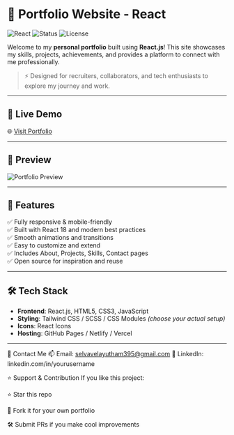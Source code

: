 # 🚀 Portfolio Website - React

![React](https://img.shields.io/badge/React-18.2.0-blue?logo=react&logoColor=white)
![Status](https://img.shields.io/badge/Status-Live-green)
![License](https://img.shields.io/badge/License-MIT-yellow)

Welcome to my **personal portfolio** built using **React.js**! This site showcases my skills, projects, achievements, and provides a platform to connect with me professionally.

> ⚡ Designed for recruiters, collaborators, and tech enthusiasts to explore my journey and work.

---

## 🔗 Live Demo

🌐 [Visit Portfolio](https://selvaganesh19.github.io/Portfolio-React/)

---

## 📸 Preview

![Portfolio Preview](https://github.com/user-attachments/assets/0fe2e632-fcab-40ed-9aaf-3f21029fe3a9)

---

## 📁 Features

✅ Fully responsive & mobile-friendly  
✅ Built with React 18 and modern best practices  
✅ Smooth animations and transitions  
✅ Easy to customize and extend  
✅ Includes About, Projects, Skills, Contact pages  
✅ Open source for inspiration and reuse

---

## 🛠️ Tech Stack

- **Frontend**: React.js, HTML5, CSS3, JavaScript
- **Styling**: Tailwind CSS / SCSS / CSS Modules *(choose your actual setup)*
- **Icons**: React Icons
- **Hosting**: GitHub Pages / Netlify / Vercel

---

📧 Contact Me
📫 Email: selvavelayutham395@gmail.com
💼 LinkedIn: linkedin.com/in/yourusername

⭐ Support & Contribution
If you like this project:

⭐ Star this repo

🍴 Fork it for your own portfolio

🛠️ Submit PRs if you make cool improvements


